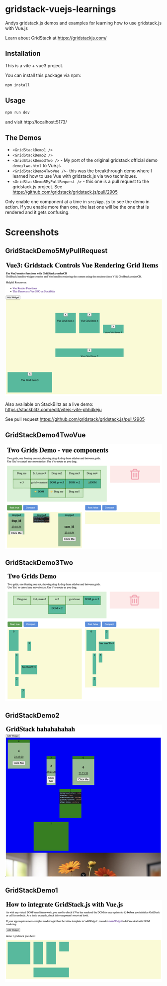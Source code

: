 # gridstack-vuejs-learnings

Andys gridstack.js demos and examples for learning how to use gridstack.js with Vue.js

Learn about GridStack at https://gridstackjs.com/

## Installation

This is a vite + vue3 project.

You can install this package via npm:

```bash
npm install
```

## Usage

```bash
npm run dev
```

and visit http://localhost:5173/

## The Demos

- `<GridStackDemo1 />`
- `<GridStackDemo2 />`
- `<GridStackDemo3Two />` - My port of the original gridstack official demo `demo/two.html` to Vue.js
- `<GridStackDemo4TwoVue />`- this was the breakthrough demo where I learned how to use Vue with gridstack.js via two techniques.
- `<GridStackDemo5MyPullRequest />` - this one is a pull request to the gridstack.js project. See https://github.com/gridstack/gridstack.js/pull/2905 


Only enable one component at a time in `src/App.js` to see the demo in action.  If you enable more than one, the last one will be the one that is rendered and it gets confusing.

# Screenshots

## GridStackDemo5MyPullRequest

![GridStackDemo5MyPullRequest](/doco/screenshot-GridStackDemo5MyPullRequest.png)

Also available on StackBlitz as a live demo: https://stackblitz.com/edit/vitejs-vite-phhdkeju

See pull request https://github.com/gridstack/gridstack.js/pull/2905 

## GridStackDemo4TwoVue

![screenshot-GridStackDemo4TwoVue](/doco/screenshot-GridStackDemo4TwoVue.png)

## GridStackDemo3Two

![screenshot-GridStackDemo3Two](/doco/screenshot-GridStackDemo3Two.png)

## GridStackDemo2

![screenshot-GridStackDemo2](/doco/screenshot-GridStackDemo2.png)

## GridStackDemo1

![screenshot-GridStackDemo1](/doco/screenshot-GridStackDemo1.png)

